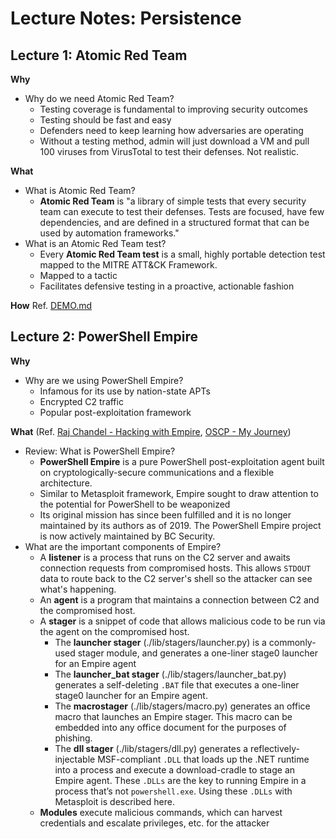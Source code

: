 # Lecture Notes: Persistence

## Lecture 1: Atomic Red Team

**Why**
- Why do we need Atomic Red Team?
  - Testing coverage is fundamental to improving security outcomes
  - Testing should be fast and easy
  - Defenders need to keep learning how adversaries are operating
  - Without a testing method, admin will just download a VM and pull 100 viruses from VirusTotal to test their defenses. Not realistic.

**What**
- What is Atomic Red Team?
  - **Atomic Red Team** is "a library of simple tests that every security team can execute to test their defenses. Tests are focused, have few dependencies, and are defined in a structured format that can be used by automation frameworks."
- What is an Atomic Red Team test?
  - Every **Atomic Red Team test** is a small, highly portable detection test mapped to the MITRE ATT&CK Framework.
  - Mapped to a tactic
  - Facilitates defensive testing in a proactive, actionable fashion

**How**
Ref. [DEMO.md](DEMO.md)

## Lecture 2: PowerShell Empire

**Why**
- Why are we using PowerShell Empire?
  - Infamous for its use by nation-state APTs
  - Encrypted C2 traffic
  - Popular post-exploitation framework

**What** (Ref. [Raj Chandel - Hacking with Empire](https://www.hackingarticles.in/hacking-with-empire-powershell-post-exploitation-agent/), [OSCP - My Journey](https://anishmi123.gitbooks.io/oscp-my-journey/content/))
- Review: What is PowerShell Empire?
  - **PowerShell Empire** is a pure PowerShell post-exploitation agent built on cryptologically-secure communications and a flexible architecture.
  - Similar to Metasploit framework, Empire sought to draw attention to the potential for PowerShell to be weaponized
  - Its original mission has since been fulfilled and it is no longer maintained by its authors as of 2019. The PowerShell Empire project is now actively maintained by BC Security.
- What are the important components of Empire?
  - A **listener** is a process that runs on the C2 server and awaits connection requests from compromised hosts. This allows `STDOUT` data to route back to the C2 server's shell so the attacker can see what's happening.
  - An **agent** is a program that maintains a connection between C2 and the compromised host.
  - A **stager** is a snippet of code that allows malicious code to be run via the agent on the compromised host.
    - The **launcher stager** (./lib/stagers/launcher.py) is a commonly-used stager module, and generates a one-liner stage0 launcher for an Empire agent
    - The **launcher_bat stager** (./lib/stagers/launcher_bat.py) generates a self-deleting `.BAT` file that executes a one-liner stage0 launcher for an Empire agent.
    - The **macrostager** (./lib/stagers/macro.py) generates an office macro that launches an Empire stager. This macro can be embedded into any office document for the purposes of phishing.
    - The **dll stager** (./lib/stagers/dll.py) generates a reflectively-injectable MSF-compliant `.DLL` that loads up the .NET runtime into a process and execute a download-cradle to stage an Empire agent. These `.DLLs` are the key to running Empire in a process that’s not `powershell.exe`. Using these `.DLLs` with Metasploit is described here.
  - **Modules** execute malicious commands, which can harvest credentials and escalate privileges, etc. for the attacker
